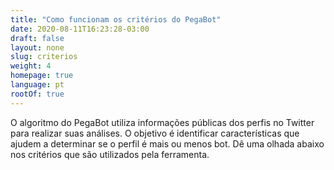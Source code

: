 ```yaml
---
title: "Como funcionam os critérios do PegaBot"
date: 2020-08-11T16:23:28-03:00
draft: false
layout: none
slug: criterios
weight: 4
homepage: true
language: pt
rootOf: true
---
```

O algoritmo do PegaBot utiliza informações públicas dos perfis no Twitter para realizar suas análises. O objetivo é identificar características que ajudem a determinar se o perfil é mais ou menos bot. Dê uma olhada abaixo nos critérios que são utilizados pela ferramenta.
